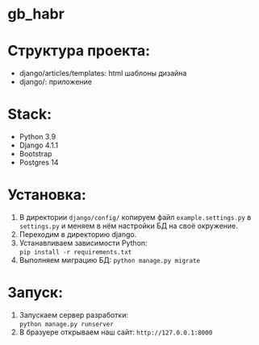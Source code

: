 # gb_habr

# Структура проекта:
- django/articles/templates: html шаблоны дизайна
- django/: приложение

# Stack:
- Python 3.9
- Django 4.1.1
- Bootstrap
- Postgres 14

# Установка:
1. В директории `django/config/` копируем файл `example.settings.py` в `settings.py` и меняем в нём настройки БД на своё окружение. 
2. Переходим в директорию django.
3. Устанавливаем зависимости Python:  
`pip install -r requirements.txt`
4. Выполняем миграцию БД:
`python manage.py migrate`

# Запуск: 
1. Запускаем сервер разработки:  
`python manage.py runserver`
2. В бразуере открываем наш сайт:
`http://127.0.0.1:8000`
